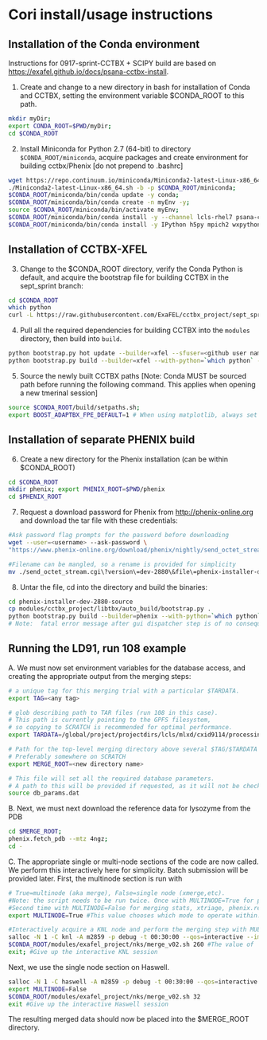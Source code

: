 
# Cori install/usage instructions

Installation of the Conda environment 
-------------------------------------
Instructions for 0917-sprint-CCTBX + SCIPY build are based on https://exafel.github.io/docs/psana-cctbx-install.

1. Create and change to a new directory in bash for installation of Conda and CCTBX, setting the environment variable $CONDA_ROOT to this path.
```bash
mkdir myDir; 
export CONDA_ROOT=$PWD/myDir; 
cd $CONDA_ROOT
```
2. Install Miniconda for Python 2.7 (64-bit) to directory `$CONDA_ROOT/miniconda`, acquire packages and create environment for building cctbx/Phenix [do not prepend to .bashrc]
```bash
wget https://repo.continuum.io/miniconda/Miniconda2-latest-Linux-x86_64.sh; 
./Miniconda2-latest-Linux-x86_64.sh -b -p $CONDA_ROOT/miniconda;
$CONDA_ROOT/miniconda/bin/conda update -y conda;
$CONDA_ROOT/miniconda/bin/conda create -n myEnv -y;
source $CONDA_ROOT/miniconda/bin/activate myEnv;
$CONDA_ROOT/miniconda/bin/conda install -y --channel lcls-rhel7 psana-conda;
$CONDA_ROOT/miniconda/bin/conda install -y IPython h5py mpich2 wxpython pillow libtiff mysql-python
```

Installation of CCTBX-XFEL
--------------------------
3. Change to the $CONDA_ROOT directory, verify the Conda Python is default, and acquire the bootstrap file for building CCTBX in the sept_sprint branch:
```bash 
cd $CONDA_ROOT
which python
curl -L https://raw.githubusercontent.com/ExaFEL/cctbx_project/sept_sprint/libtbx/auto_build/bootstrap.py -o bootstrap.py
```

4. Pull all the required dependencies for building CCTBX into the `modules` directory, then build into `build`.
```bash
python bootstrap.py hot update --builder=xfel --sfuser=<github user name>
python bootstrap.py build --builder=xfel --with-python=`which python` --nproc=<# cores available; 8 for Cori login nodes is fine> 
```
5. Source the newly built CCTBX paths [Note: Conda MUST be sourced path before running the following command. This applies when opening a new tmerinal session]
```bash
source $CONDA_ROOT/build/setpaths.sh;
export BOOST_ADAPTBX_FPE_DEFAULT=1 # When using matplotlib, always set this. Ignore otherwise.
```
Installation of separate PHENIX build
-------------------------------------
6. Create a new directory for the Phenix installation (can be within $CONDA_ROOT)
```bash
cd $CONDA_ROOT
mkdir phenix; export PHENIX_ROOT=$PWD/phenix
cd $PHENIX_ROOT
```
7.  Request a download password for Phenix from http://phenix-online.org and download the tar file with these credentials:
```bash
#Ask password flag prompts for the password before downloading
wget --user=<username> --ask-password \
"https://www.phenix-online.org/download/phenix/nightly/send_octet_stream.cgi?version=dev-2880&file=phenix-installer-dev-2880-source.tar.gz";

#Filename can be mangled, so a rename is provided for simplicity
mv ./send_octet_stream.cgi\?version\=dev-2880\&file\=phenix-installer-dev-2880-source.tar.gz phenix.tar.gz
```

8. Untar the file, cd into the directory and build the binaries:
```bash
cd phenix-installer-dev-2880-source
cp modules/cctbx_project/libtbx/auto_build/bootstrap.py .
python bootstrap.py build --builder=phenix --with-python=`which python` --nproc=<# cores available for compile> 
# Note:  fatal error message after gui dispatcher step is of no consequence
```

Running the LD91, run 108 example
---------------------------------
A. We must now set environment variables for the database access, and creating the appropriate output from the merging steps:
```bash
# a unique tag for this merging trial with a particular $TARDATA.
export TAG=<any tag> 

# glob describing path to TAR files (run 108 in this case). 
# This path is currently pointing to the GPFS filesystem, 
# so copying to SCRATCH is recommended for optimal performance.
export TARDATA=/global/project/projectdirs/lcls/mlxd/cxid9114/processing/batch_metrology_r0113_013/TAR_95-114/r0108*.tar 

# Path for the top-level merging directory above several $TAG/$TARDATA pairs. 
# Preferably somewhere on SCRATCH
export MERGE_ROOT=<new directory name> 

# This file will set all the required database parameters.
# A path to this will be provided if requested, as it will not be checked into the repository.
source db_params.dat
```

B. Next, we must next download the reference data for lysozyme from the PDB
```bash
cd $MERGE_ROOT; 
phenix.fetch_pdb --mtz 4ngz; 
cd -
```
C. The appropriate single or multi-node sections of the code are now called. We perform this interactively here for simplicity. Batch submission will be provided later. First, the multinode section is run with
```bash
# True=multinode (aka merge), False=single node (xmerge,etc). 
#Note: the script needs to be run twice. Once with MULTINODE=True for postrefinement.
#Second time with MULTINODE=False for merging stats, xtriage, phenix.refine, and anomalous stats
export MULTINODE=True #This value chooses which mode to operate within. `

#Interactively acquire a KNL node and perform the merging step with MULTINODE=True
salloc -N 1 -C knl -A m2859 -p debug -t 00:30:00 --qos=interactive --image=docker:mlxd/xfel:latest;
$CONDA_ROOT/modules/exafel_project/nks/merge_v02.sh 260 #The value of `nproc` is passed in as an argument.
exit; #Give up the interactive KNL session
```

Next, we use the single node section on Haswell. 
```bash
salloc -N 1 -C haswell -A m2859 -p debug -t 00:30:00 --qos=interactive 
export MULTINODE=False
$CONDA_ROOT/modules/exafel_project/nks/merge_v02.sh 32
exit #Give up the interactive Haswell session
```

The resulting merged data should now be placed into the $MERGE_ROOT directory.
